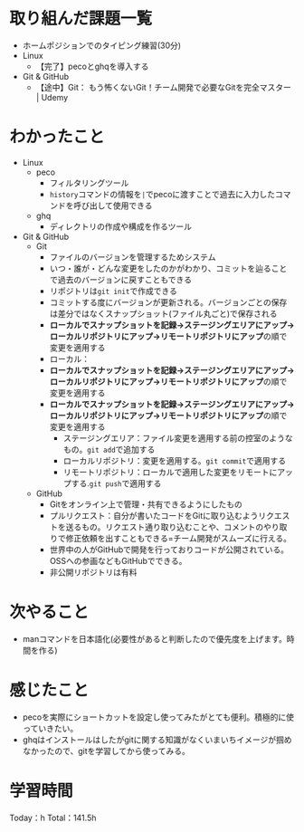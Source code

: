 # 取り組んだ課題一覧
- ホームポジションでのタイピング練習(30分)
- Linux
	- 【完了】pecoとghqを導入する
- Git & GitHub
	- 【途中】Git： もう怖くないGit！チーム開発で必要なGitを完全マスター | Udemy

# わかったこと
- Linux
	- peco
		- フィルタリングツール
		- `history`コマンドの情報を`|`でpecoに渡すことで過去に入力したコマンドを呼び出して使用できる
	- ghq
		- ディレクトリの作成や構成を作るツール
- Git & GitHub
	- Git
		- ファイルのバージョンを管理するためシステム
		- いつ・誰が・どんな変更をしたのかがわかり、コミットを辿ることで過去のバージョンに戻すこともできる
		- リポジトリは`git init`で作成できる
		- コミットする度にバージョンが更新される。バージョンごとの保存は差分ではなくスナップショット(ファイル丸ごと)で保存される
		- **ローカルでスナップショットを記録→ステージングエリアにアップ→ローカルリポジトリにアップ→リモートリポジトリにアップ**の順で変更を適用する
		- ローカル：
		- **ローカルでスナップショットを記録→ステージングエリアにアップ→ローカルリポジトリにアップ→リモートリポジトリにアップ**の順で変更を適用する
		- **ローカルでスナップショットを記録→ステージングエリアにアップ→ローカルリポジトリにアップ→リモートリポジトリにアップ**の順で変更を適用する
			- ステージングエリア：ファイル変更を適用する前の控室のようなもの。`git add`で追加する
			- ローカルリポジトリ：変更を適用する。`git commit`で適用する
			- リモートリポジトリ：ローカルで適用した変更をリモートにアップする.`git push`で適用する
	- GitHub
		- Gitをオンライン上で管理・共有できるようにしたもの
		- プルリクエスト：自分が書いたコードをGitに取り込むようリクエストを送るもの。リクエスト通り取り込むことや、コメントのやり取りで修正依頼を出すこともできる=チーム開発がスムーズに行える。
		- 世界中の人がGitHubで開発を行っておりコードが公開されている。OSSへの参画などもGitHubでできる。
		- 非公開リポジトリは有料

# 次やること
- manコマンドを日本語化(必要性があると判断したので優先度を上げます。時間を作る)

# 感じたこと
- pecoを実際にショートカットを設定し使ってみたがとても便利。積極的に使っていきたい。
- ghqはインストールはしたがgitに関する知識がなくいまいちイメージが掴めなかったので、gitを学習してから使ってみる。

# 学習時間
Today：h Total：141.5h
